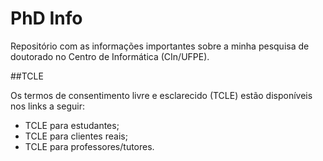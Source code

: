 # PhD Info
Repositório com as informações importantes sobre a minha pesquisa de doutorado no Centro de Informática (CIn/UFPE).

##TCLE

Os termos de consentimento livre e esclarecido (TCLE) estão disponíveis nos links a seguir:
- TCLE para estudantes;
- TCLE para clientes reais;
- TCLE para professores/tutores.
